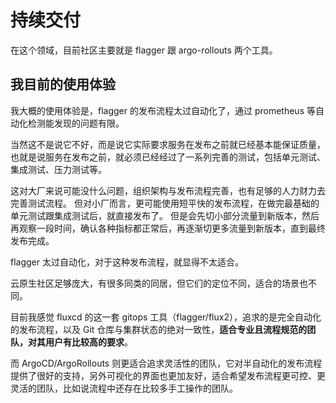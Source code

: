 # 持续交付

在这个领域，目前社区主要就是 flagger 跟 argo-rollouts 两个工具。

## 我目前的使用体验

我大概的使用体验是，flagger 的发布流程太过自动化了，通过 prometheus 等自动化检测能发现的问题有限。

当然这不是说它不好，而是说它实际要求服务在发布之前就已经基本能保证质量，
也就是说服务在发布之前，就必须已经经过了一系列完善的测试，包括单元测试、集成测试、压力测试等。

这对大厂来说可能没什么问题，组织架构与发布流程完善，也有足够的人力财力去完善测试流程。
但对小厂而言，更可能使用短平快的发布流程，在做完最基础的单元测试跟集成测试后，就直接发布了。
但是会先切小部分流量到新版本，然后再观察一段时间，确认各种指标都正常后，再逐渐切更多流量到新版本，直到最终发布完成。

flagger 太过自动化，对于这种发布流程，就显得不太适合。

云原生社区足够庞大，有很多同类的同居，但它们的定位不同，适合的场景也不同。

目前我感觉 fluxcd 的这一套 gitops 工具（flagger/flux2），追求的是完全自动化的发布流程，以及 Git 仓库与集群状态的绝对一致性，**适合专业且流程规范的团队，对其用户有比较高的要求**。

而 ArgoCD/ArgoRollouts 则更适合追求灵活性的团队，它对半自动化的发布流程提供了很好的支持，另外可视化的界面也更加友好，适合希望发布流程更可控、更灵活的团队，比如说流程中还存在比较多手工操作的团队。



